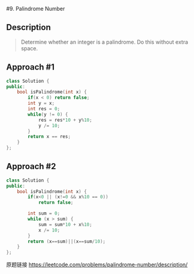 #9. Palindrome Number

## Description
>Determine whether an integer is a palindrome. Do this without extra space.


## Approach #1
```C++
class Solution {
public:
    bool isPalindrome(int x) {
        if(x < 0) return false;
        int y = x;
        int res = 0;
        while(y != 0) {
            res = res*10 + y%10;
            y /= 10;
        }
        return x == res;
    }
};
```

## Approach #2
```C++
class Solution {
public:
    bool isPalindrome(int x) {
        if(x<0 || (x!=0 && x%10 == 0))
            return false;

        int sum = 0;
        while (x > sum) {
            sum = sum*10 + x%10;
            x /= 10;
        }
        return (x==sum)||(x==sum/10);
    }
};
```

原题链接 <https://leetcode.com/problems/palindrome-number/description/>
